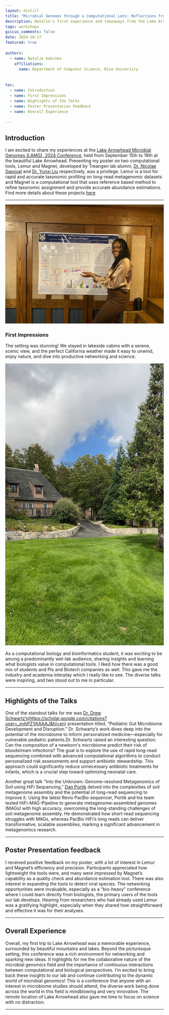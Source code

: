 ```yaml
---
layout: distill
title: "Microbial Genomes through a Computational Lens: Reflections from Lake Arrowhead"
description: Natalie's first experience and takeaways from the Lake Arrowhead Microbial Genomes Conference, 2024. 
tags: workshops
giscus_comments: false
date: 2024-10-17
featured: true

authors:
  - name: Natalie Kokroko
    affiliations: 
      name: Department of Computer Science, Rice University


toc:
  - name: Introduction
  - name: First Impressions
  - name: Highlights of the Talks
  - name: Poster Presentation Feedback
  - name: Overall Experience

---
```


## Introduction
I am excited to share my experiences at the [Lake Arrowhead Microbial Genomes (LAMG), 2024 Conference](https://www.lamg.info/conference-site), held from September 15th to 19th at the beautiful Lake Arrowhead. Presenting my poster on two computational tools, Lemur and Magnet, developed by Treangen lab alumni; [Dr. Nicolae Sapoval](https://scholar.google.com/citations?user=HEwzrPEAAAAJ&hl=en) and [Dr. Yunxi Liu](https://scholar.google.com/citations?user=v39CxLgAAAAJ&hl=zh-CN) respectively, was a privilege. Lemur is a tool for rapid and accurate taxonomic profiling on long-read metagenomic datasets and Magnet is a computational tool that uses reference based method to refine taxonomic assignment and provide accurate abundance estimations. Find more details about these projects [here](https://github.com/treangenlab/lemur)

---

<div class="text-align: center;">
  <img src="https://github.com/treangenlab/treangenlab.github.io/blob/master/assets/img/posterLAMG.jpeg" alt="Lemur/Magnet poster presentation">
</div>

### First Impressions
The setting was stunning! We stayed in lakeside cabins with a serene, scenic view, and the perfect California weather made it easy to unwind, enjoy nature, and dive into productive networking and science.

<div class="text-align: center;">
  <img src="https://github.com/treangenlab/treangenlab.github.io/blob/master/assets/img/LakeArrowhead.jpeg" alt="Lake Arrowhead Conference Centre">
</div>

As a computational biology and bioinformatics student, it was exciting to be among a predominantly wet-lab audience, sharing insights and learning what biologists value in computational tools. I liked how there was a good mix of students and PIs and Biotech companies as well. This gave me the industry and academia interplay which I really like to see. The diverse talks were inspiring, and two stood out to me in particular.

---

## Highlights of the Talks
One of the standout talks for me was [Dr. Drew Schwartz’s](https://djschwartzlab.wustl.edu/)(https://scholar.google.com/citations?user=_eybPZYAAAAJ&hl=en) presentation titled, “Pediatric Gut Microbiome Development and Disruption.” Dr. Schwartz’s work dives deep into the potential of the microbiome to inform personalized medicine—especially for vulnerable pediatric patients.Dr. Schwartz raised an interesting question: Can the composition of a newborn's microbiome predict their risk of bloodstream infections? The goal is to explore the use of rapid long-read sequencing combined with advanced computational algorithms to conduct personalized risk assessments and support antibiotic stewardship. This approach could significantly reduce unnecessary antibiotic treatments for infants, which is a crucial step toward optimizing neonatal care.

Another great talk "Into the Unknown: Genome-resolved Metagenomics of Soil using HiFi Sequencing," [Dan Portik](https://scholar.google.com/citations?user=xZFaH9oAAAAJ&hl=en) delved into the complexities of soil metagenome assembly and the potential of long-read sequencing to improve it. Using the latest Revio PacBio sequencer, Portik and his team tested HiFi-MAG-Pipeline to generate metagenome-assembled genomes (MAGs) with high accuracy, overcoming the long-standing challenges of soil metagenome assembly. He demonstrated how short-read sequencing struggles with MAGs, whereas PacBio HiFi’s long reads can deliver transformative, scalable assemblies, marking a significant advancement in metagenomics research.

---

## Poster Presentation feedback
I received positive feedback on my poster, with a lot of interest in Lemur and Magnet’s efficiency and precision. Participants appreciated how lightweight the tools were, and many were impressed by Magnet’s capability as a quality check and abundance estimation tool. There was also interest in expanding the tools to detect viral species.
The networking opportunities were invaluable, especially as a “bio-heavy” conference where I could learn directly from biologists, the primary users of the tools our lab develops. Hearing from researchers who had already used Lemur was a gratifying highlight, especially when they shared how straightforward and effective it was for their analyses.

---

## Overall Experience
Overall, my first trip to Lake Arrowhead was a memorable experience, surrounded by beautiful mountains and lakes. Beyond the picturesque setting, this conference was a rich environment for networking and sparking new ideas. It highlights for me the collaborative nature of the microbial genomics field and the importance of continuous interactions between computational and biological perspectives. I’m excited to bring back these insights to our lab and continue contributing to the dynamic world of microbial genomics! This is a conference that anyone with an interest in microbiome studies should attend, the diverse work being done across the world in this field is mindblowing and very innovative. The remote location of Lake Arrowhead also gave me time to focus on science with no distraction. 



---

